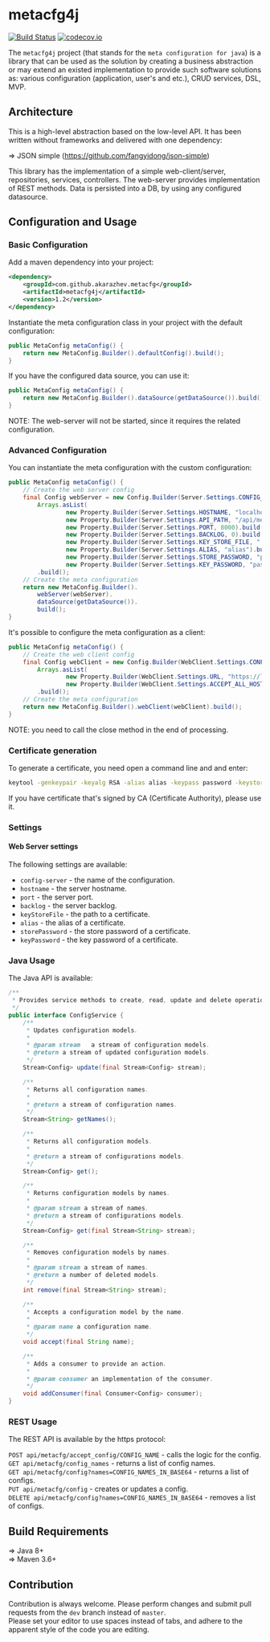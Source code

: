 # metacfg4j

[![Build Status](https://travis-ci.com/akarazhev/metacfg4j.svg?branch=master)](https://travis-ci.com/akarazhev/metacfg4j)
[![codecov.io](http://codecov.io/github/akarazhev/metacfg4j/coverage.svg?branch=master)](http://codecov.io/github/akarazhev/metacfg4j?branch=master)

The `metacfg4j` project (that stands for the `meta configuration for java`) is a library that can be used as the solution by creating a business abstraction or 
may extend an existed implementation to provide such software solutions as: various configuration (application, user's and etc.), CRUD services, DSL, MVP.

## Architecture

This is a high-level abstraction based on the low-level API. It has been written without frameworks and delivered with one dependency:

 &#8658; JSON simple (https://github.com/fangyidong/json-simple)<br/>

This library has the implementation of a simple web-client/server, repositories, services, controllers. The web-server provides implementation of REST methods.
Data is persisted into a DB, by using any configured datasource.
  
## Configuration and Usage

### Basic Configuration

Add a maven dependency into your project:
```xml
<dependency>
    <groupId>com.github.akarazhev.metacfg</groupId>
    <artifactId>metacfg4j</artifactId>
    <version>1.2</version>
</dependency>
```
Instantiate the meta configuration class in your project with the default configuration:
```java
public MetaConfig metaConfig() {
    return new MetaConfig.Builder().defaultConfig().build();
}
```
If you have the configured data source, you can use it:
```java
public MetaConfig metaConfig() {
    return new MetaConfig.Builder().dataSource(getDataSource()).build();
}
```
NOTE: The web-server will not be started, since it requires the related configuration.

### Advanced Configuration

You can instantiate the meta configuration with the custom configuration:
```java
public MetaConfig metaConfig() {
    // Create the web server config
    final Config webServer = new Config.Builder(Server.Settings.CONFIG_NAME,
        Arrays.asList(
                new Property.Builder(Server.Settings.HOSTNAME, "localhost").build(),
                new Property.Builder(Server.Settings.API_PATH, "/api/metacfg/").build(),
                new Property.Builder(Server.Settings.PORT, 8000).build(),
                new Property.Builder(Server.Settings.BACKLOG, 0).build(),
                new Property.Builder(Server.Settings.KEY_STORE_FILE, "./data/metacfg4j.keystore").build(),
                new Property.Builder(Server.Settings.ALIAS, "alias").build(),
                new Property.Builder(Server.Settings.STORE_PASSWORD, "password").build(),
                new Property.Builder(Server.Settings.KEY_PASSWORD, "password").build()))
        .build();
    // Create the meta configuration
    return new MetaConfig.Builder().
        webServer(webServer).
        dataSource(getDataSource()).
        build();
}
```

It's possible to configure the meta configuration as a client:
```java
public MetaConfig metaConfig() {
    // Create the web client config
    final Config webClient = new Config.Builder(WebClient.Settings.CONFIG_NAME,
        Arrays.asList(
                new Property.Builder(WebClient.Settings.URL, "https://localhost:8000/api/metacfg").build(),
                new Property.Builder(WebClient.Settings.ACCEPT_ALL_HOSTS, true).build()))
        .build();
    // Create the meta configuration
    return new MetaConfig.Builder().webClient(webClient).build();
}
```
NOTE: you need to call the close method in the end of processing.

### Certificate generation

To generate a certificate, you need open a command line and and enter:
```bash
keytool -genkeypair -keyalg RSA -alias alias -keypass password -keystore metacfg4j.keystore -storepass password
```
If you have certificate that's signed by CA (Certificate Authority), please use it.

### Settings

#### Web Server settings

The following settings are available:

 * `config-server` - the name of the configuration. <br/>
 * `hostname` - the server hostname. <br/>
 * `port` - the server port. <br/>
 * `backlog` - the server backlog. <br/>
 * `keyStoreFile` - the path to a certificate. <br/>
 * `alias` - the alias of a certificate. <br/>
 * `storePassword` - the store password of a certificate. <br/>
 * `keyPassword` - the key password of a certificate. <br/>

### Java Usage

The Java API is available:

```java
/**
 * Provides service methods to create, read, update and delete operations.
 */
public interface ConfigService {
    /**
     * Updates configuration models.
     *
     * @param stream   a stream of configuration models.
     * @return a stream of updated configuration models.
     */
    Stream<Config> update(final Stream<Config> stream);

    /**
     * Returns all configuration names.
     *
     * @return a stream of configuration names.
     */
    Stream<String> getNames();

    /**
     * Returns all configuration models.
     *
     * @return a stream of configurations models.
     */
    Stream<Config> get();

    /**
     * Returns configuration models by names.
     *
     * @param stream a stream of names.
     * @return a stream of configurations models.
     */
    Stream<Config> get(final Stream<String> stream);

    /**
     * Removes configuration models by names.
     *
     * @param stream a stream of names.
     * @return a number of deleted models.
     */
    int remove(final Stream<String> stream);

    /**
     * Accepts a configuration model by the name.
     *
     * @param name a configuration name.
     */
    void accept(final String name);

    /**
     * Adds a consumer to provide an action.
     *
     * @param consumer an implementation of the consumer.
     */
    void addConsumer(final Consumer<Config> consumer);
}
```

### REST Usage

The REST API is available by the https protocol:

`POST api/metacfg/accept_config/CONFIG_NAME` - calls the logic for the config. <br/>
`GET api/metacfg/config_names` - returns a list of config names. <br/>
`GET api/metacfg/config?names=CONFIG_NAMES_IN_BASE64` - returns a list of configs. <br/>
`PUT api/metacfg/config` - creates or updates a config. <br/>
`DELETE api/metacfg/config?names=CONFIG_NAMES_IN_BASE64` - removes a list of configs. <br/>

## Build Requirements

 &#8658; Java 8+ <br/>
 &#8658; Maven 3.6+ <br/>
 
 ## Contribution
 
Contribution is always welcome. Please perform changes and submit pull requests from the `dev` branch instead of `master`.  
Please set your editor to use spaces instead of tabs, and adhere to the apparent style of the code you are editing.